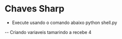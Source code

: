 # Chaves Sharp

- Execute usando o comando abaixo
python shell.py


-- Criando variaveis 
tamarindo a recebe 4